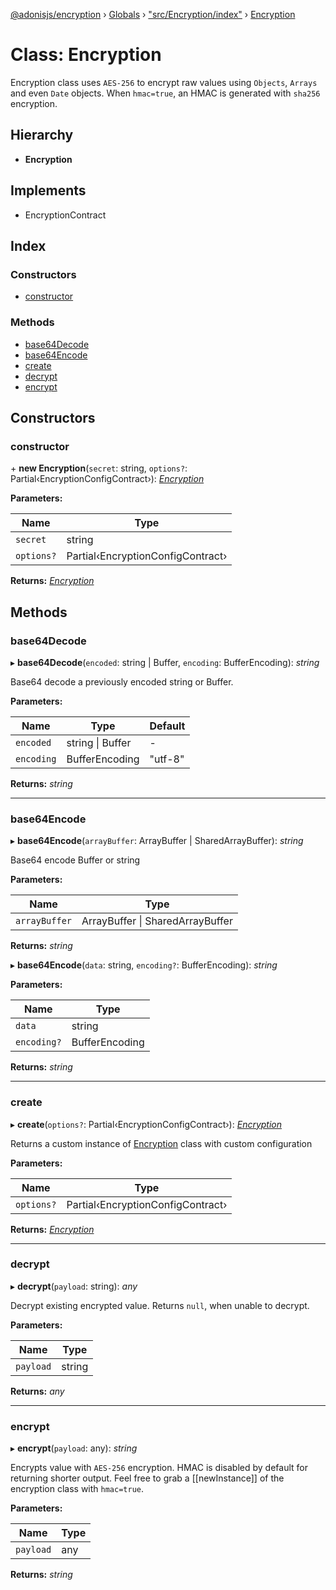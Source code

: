 [@adonisjs/encryption](../README.md) › [Globals](../globals.md) › ["src/Encryption/index"](../modules/_src_encryption_index_.md) › [Encryption](_src_encryption_index_.encryption.md)

# Class: Encryption

Encryption class uses `AES-256` to encrypt raw values using `Objects`,
`Arrays` and even `Date` objects. When `hmac=true`, an HMAC is
generated with `sha256` encryption.

## Hierarchy

* **Encryption**

## Implements

* EncryptionContract

## Index

### Constructors

* [constructor](_src_encryption_index_.encryption.md#constructor)

### Methods

* [base64Decode](_src_encryption_index_.encryption.md#base64decode)
* [base64Encode](_src_encryption_index_.encryption.md#base64encode)
* [create](_src_encryption_index_.encryption.md#create)
* [decrypt](_src_encryption_index_.encryption.md#decrypt)
* [encrypt](_src_encryption_index_.encryption.md#encrypt)

## Constructors

###  constructor

\+ **new Encryption**(`secret`: string, `options?`: Partial‹EncryptionConfigContract›): *[Encryption](_src_encryption_index_.encryption.md)*

**Parameters:**

Name | Type |
------ | ------ |
`secret` | string |
`options?` | Partial‹EncryptionConfigContract› |

**Returns:** *[Encryption](_src_encryption_index_.encryption.md)*

## Methods

###  base64Decode

▸ **base64Decode**(`encoded`: string | Buffer, `encoding`: BufferEncoding): *string*

Base64 decode a previously encoded string or Buffer.

**Parameters:**

Name | Type | Default |
------ | ------ | ------ |
`encoded` | string &#124; Buffer | - |
`encoding` | BufferEncoding | "utf-8" |

**Returns:** *string*

___

###  base64Encode

▸ **base64Encode**(`arrayBuffer`: ArrayBuffer | SharedArrayBuffer): *string*

Base64 encode Buffer or string

**Parameters:**

Name | Type |
------ | ------ |
`arrayBuffer` | ArrayBuffer &#124; SharedArrayBuffer |

**Returns:** *string*

▸ **base64Encode**(`data`: string, `encoding?`: BufferEncoding): *string*

**Parameters:**

Name | Type |
------ | ------ |
`data` | string |
`encoding?` | BufferEncoding |

**Returns:** *string*

___

###  create

▸ **create**(`options?`: Partial‹EncryptionConfigContract›): *[Encryption](_src_encryption_index_.encryption.md)*

Returns a custom instance of [Encryption](_src_encryption_index_.encryption.md) class with custom
configuration

**Parameters:**

Name | Type |
------ | ------ |
`options?` | Partial‹EncryptionConfigContract› |

**Returns:** *[Encryption](_src_encryption_index_.encryption.md)*

___

###  decrypt

▸ **decrypt**(`payload`: string): *any*

Decrypt existing encrypted value. Returns `null`, when unable to
decrypt.

**Parameters:**

Name | Type |
------ | ------ |
`payload` | string |

**Returns:** *any*

___

###  encrypt

▸ **encrypt**(`payload`: any): *string*

Encrypts value with `AES-256` encryption. HMAC is disabled by default for
returning shorter output. Feel free to grab a [[newInstance]] of the
encryption class with `hmac=true`.

**Parameters:**

Name | Type |
------ | ------ |
`payload` | any |

**Returns:** *string*

